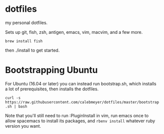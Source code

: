 # dotfiles
my personal dotfiles.

Sets up git, fish, zsh, antigen, emacs, vim, macvim, and a few more.

`brew install fish`

then ./install to get started.

# Bootstrapping Ubuntu
For Ubuntu (16.04 or later) you can instead run bootstrap.sh, which installs a
lot of prerequisites, then installs the dotfiles.

`curl -s https://raw.githubusercontent.com/calebmeyer/dotfiles/master/bootstrap.sh | bash`

Note that you'll still need to run :PluginInstall in vim, run emacs once to
allow spacemacs to install its packages, and `rbenv install` whatever ruby
version you want.
